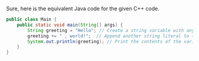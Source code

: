 Sure, here is the equivalent Java code for the given C++ code.

```java
public class Main {
    public static void main(String[] args) {
        String greeting = "Hello"; // Create a string variable with any text value
        greeting += " , world!";  // Append another string literal to the variable
        System.out.println(greeting); // Print the contents of the variable
    }
}
```

